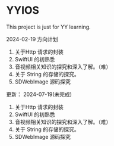 # YYIOS
This project is just for YY learning.

2024-02-19
方向计划
1. 关于Http 请求的封装
2. SwiftUI 的初熟悉
3. 音视频相关知识的探究和深入了解。（难）
4. 关于 String 的存储的探究。
5. SDWebImage 源码探究

更新： 2024-07-19(未完成)
1. 关于Http 请求的封装
2. SwiftUI 的初熟悉
3. 音视频相关知识的探究和深入了解。（难）
4. 关于 String 的存储的探究。
5. SDWebImage 源码探究
